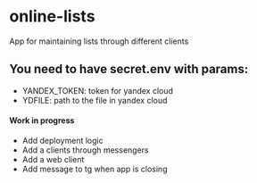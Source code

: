 # online-lists
App for maintaining lists through different clients

## You need to have secret.env with params:
- YANDEX_TOKEN: token for yandex cloud
- YDFILE: path to the file in yandex cloud

#### Work in progress

- Add deployment logic
- Add a clients through messengers
- Add a web client
- Add message to tg when app is closing